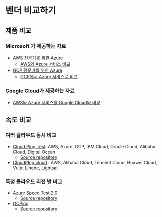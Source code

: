 # 벤더 비교하기

## 제품 비교

### Microsoft 가 제공하는 자료

* [AWS 전문가를 위한 Azure](https://docs.microsoft.com/ko-kr/azure/architecture/aws-professional/)
  * [AWS와 Azure 서비스 비교](https://docs.microsoft.com/ko-kr/azure/architecture/aws-professional/services)
* [GCP 전문가를 위한 Azure](https://docs.microsoft.com/ko-kr/azure/architecture/gcp-professional/)
  * [GCP에서 Azure 서비스로 비교](https://docs.microsoft.com/ko-kr/azure/architecture/gcp-professional/services)

### Google Cloud가 제공하는 자료

* [AWS와 Azure 서비스를 Google Cloud와 비교](https://cloud.google.com/free/docs/aws-azure-gcp-service-comparison)

## 속도 비교

### 여러 클라우드 동시 비교

* [Cloud Ping Test](https://webping.cloud): AWS, Azure, GCP, IBM Cloud, Oracle Cloud, Alibaba Cloud, Digital Ocean
  * [Source repository](https://github.com/goenning/webping.cloud)
* [CloudPIng.cloud](https://www.cloudping.cloud) : AWS, Alibaba Cloud, Tencent Cloud, Huawei Cloud, Vultr, Linode, Lightsail

### 특정 클라우드 리전 별 비교

* [Azure Speed Test 2.0](https://azurespeedtest.azurewebsites.net)
  * [Source repository](https://github.com/richorama/AzureSpeedTest2)
* [GCPing](https://gcping.com)
  * [Source repository](https://github.com/imjasonh/gcping)
